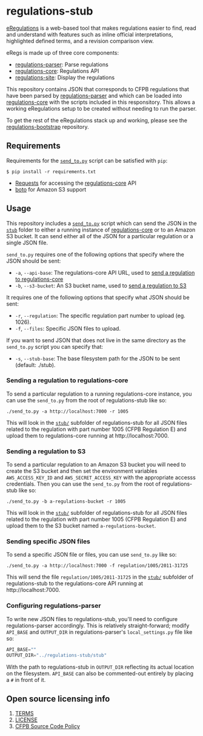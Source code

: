 # regulations-stub

[eRegulations](http://eregs.github.io/) is a web-based tool that makes regulations easier to find, read and understand with features such as inline official interpretations, highlighted defined terms, and a revision comparison view.

eRegs is made up of three core components:

* [regulations-parser](https://github.com/cfpb/regulations-parser): Parse regulations
* [regulations-core](https://github.com/cfpb/regulations-core): Regulations API
* [regulations-site](https://github.com/cfpb/regulations-site): Display the regulations

This repository contains JSON that corresponds to CFPB regulations that
have been parsed by [regulations-parser](https://github.com/cfpb/regulations-parser) 
and which can be loaded into [regulations-core](https://github.com/cfpb/regulations-core)
with the scripts included in this responsitory. This allows a working
eRegulations setup to be created without needing to run the parser. 

To get the rest of the eRegulations stack up and working, please see the 
[regulations-bootstrap](https://github.com/cfpb/regulations-bootstrap)
repository.

## Requirements

Requirements for the [`send_to.py`](send_to.py) script can be satisfied with `pip`:

```shell
$ pip install -r requirements.txt
```

- [Requests](http://docs.python-requests.org/en/latest/) for accessing
  the [regulations-core](https://github.com/cfpb/regulations-core) API
- [boto](https://boto.readthedocs.org/en/latest/) for Amazon S3 support

## Usage

This repository includes a [`send_to.py`](send_to.py) script which can
send  the JSON in the [`stub`](stub) folder to either a running instance 
of [regulations-core](https://github.com/cfpb/regulations-core) or to an
Amazon S3 bucket. It can send either all of the JSON for a particular
regulation or a single JSON file.

`send_to.py` requires one of the following options that specify where
the JSON should be sent:

* `-a`, `--api-base`: The regulations-core API URL, used to 
  [send a regulation to regulations-core](#sending-a-regulation-to-regulations-core)
* `-b`, `--s3-bucket`: An S3 bucket name, used to 
  [send a regulation to S3](#sending-a-regulation-to-s3)

It requires one of the following options that specify what JSON should
be sent:

* `-r`, `--regulation`: The specific regulation part number to upload (eg. 1026).
* `-f`, `--files`: Specific JSON files to upload.

If you want to send JSON that does not live in the same directory as the
`send_to.py` script you can specify that:

* `-s`, `--stub-base`: The base filesystem path for the JSON to be sent (default: ./stub).

### Sending a regulation to regulations-core

To send a particular regulation to a running regulations-core instance,
you can use the `send_to.py` from the root of regulations-stub like so:

```shell
./send_to.py -a http://localhost:7000 -r 1005
```

This will look in the [`stub/`](stub) subfolder of regulations-stub for
all JSON files related to the regulation with part number 1005 (CFPB
Regulation E) and upload them to regulations-core running at
http://localhost:7000.

### Sending a regulation to S3

To send a particular regulation to an Amazon S3 bucket you will need to
create the S3 bucket and then set the environment variables 
`AWS_ACCESS_KEY_ID` and `AWS_SECRET_ACCESS_KEY` with the appropriate
accesss credentials. Then you can use the `send_to.py` from the root 
of regulations-stub like so:

```shell
./send_to.py -b a-regulations-bucket -r 1005
```

This will look in the [`stub/`](stub) subfolder of regulations-stub for
all JSON files related to the regulation with part number 1005 (CFPB
Regulation E) and upload them to the S3 bucket named
`a-regulations-bucket`.

### Sending specific JSON files

To send a specific JSON file or files, you can use `send_to.py` like so:

```shell
./send_to.py -a http://localhost:7000 -f regulation/1005/2011-31725
```

This will send the file `regulation/1005/2011-31725` in the [`stub/`](stub) 
subfolder of regulations-stub to the regulations-core API running at 
http://localhost:7000.

### Configuring regulations-parser

To write new JSON files to regulations-stub, you'll need to configure
regulations-parser accordingly. This is relatively straight-forward;
modify `API_BASE` and `OUTPUT_DIR` in regulations-parser's 
`local_settings.py` file like so:

```python
API_BASE=""
OUTPUT_DIR="../regulations-stub/stub"
```

With the path to regulations-stub in `OUTPUT_DIR` reflecting its actual
location on the filesystem. `API_BASE` can also be commented-out
entirely by placing a `#` in front of it.

## Open source licensing info
1. [TERMS](TERMS.md)
2. [LICENSE](LICENSE)
3. [CFPB Source Code Policy](https://github.com/cfpb/source-code-policy/)


